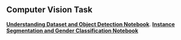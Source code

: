 ## Computer Vision Task
[**Understanding Dataset and Object Detection Notebook**](https://colab.research.google.com/drive/1h3HhsLVEbNxBpngPkQ-2PEQYQXSV5SoG?usp=sharing).
[**Instance Segmentation and Gender Classification Notebook**](https://colab.research.google.com/drive/1T1GvUN1ET3wJC7YE9r9P4G_MDzLfqUr2?usp=sharing)

